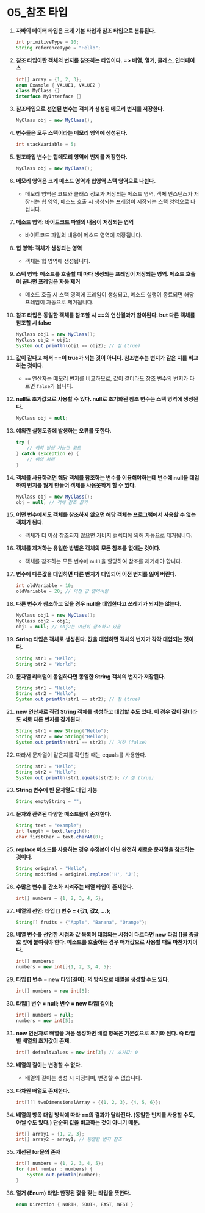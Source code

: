 # 05_참조 타입

1. **자바의 데이터 타입은 크게 기본 타입과 참조 타입으로 분류된다.**
   ```java
   int primitiveType = 10;
   String referenceType = "Hello";
   ```

2. **참조 타입이란 객체의 번지를 참조하는 타입이다. => 배열, 열거, 클래스, 인터페이스**
   ```java
   int[] array = {1, 2, 3};
   enum Example { VALUE1, VALUE2 }
   class MyClass {}
   interface MyInterface {}
   ```

3. **참조타입으로 선언된 변수는 객체가 생성된 메모리 번지를 저장한다.**
   ```java
   MyClass obj = new MyClass();
   ```

4. **변수들은 모두 스택이라는 메모리 영역에 생성된다.**
   ```java
   int stackVariable = 5;
   ```

5. **참조타입 변수는 힙메모리 영역에 번지를 저장한다.**
   ```java
   MyClass obj = new MyClass();
   ```

6. **메모리 영역은 크게 메소드 영역과 힙영역 스택 영역으로 나뉜다.**
    - 메모리 영역은 코드와 클래스 정보가 저장되는 메소드 영역, 객체 인스턴스가 저장되는 힙 영역, 메소드 호출 시 생성되는 프레임이 저장되는 스택 영역으로 나뉩니다.

7. **메소드 영역: 바이트코드 파일의 내용이 저장되는 영역**
    - 바이트코드 파일의 내용이 메소드 영역에 저장됩니다.

8. **힙 영역: 객체가 생성되는 영역**
    - 객체는 힙 영역에 생성됩니다.

9. **스택 영역: 메소드를 호출할 때 마다 생성되는 프레임이 저장되는 영역. 메소드 호출이 끝나면 프레임은 자동 제거**
    - 메소드 호출 시 스택 영역에 프레임이 생성되고, 메소드 실행이 종료되면 해당 프레임이 자동으로 제거됩니다.

10. **참조 타입은 동일한 객체를 참조할 시 ==의 연산결과가 참이된다. but 다른 객체를 참조할 시 false**
    ```java
    MyClass obj1 = new MyClass();
    MyClass obj2 = obj1;
    System.out.println(obj1 == obj2); // 참 (true)
    ```

11. **값이 같다고 해서 ==이 true가 되는 것이 아니다. 참조변수는 번지가 같은 지를 비교 하는 것이다.**
    - `==` 연산자는 메모리 번지를 비교하므로, 값이 같더라도 참조 변수의 번지가 다르면 `false`가 됩니다.

12. **null도 초기값으로 사용할 수 있다. null로 초기화된 참조 변수는 스택 영역에 생성된다.**
    ```java
    MyClass obj = null;
    ```

13. **예외란 실행도중에 발생하는 오류를 뜻한다.**
    ```java
    try {
        // 예외 발생 가능한 코드
    } catch (Exception e) {
        // 예외 처리
    }
    ```

14. **객체를 사용하려면 해당 객체를 참조하는 변수를 이용해야하는데 변수에 null을 대입하여 번지를 잃게 만들어 객체를 사용못하게 할 수 있다.**
    ```java
    MyClass obj = new MyClass();
    obj = null; // 객체 참조 끊기
    ```

15. **어떤 변수에서도 객체를 참조하지 않으면 해당 객체는 프로그램에서 사용할 수 없는 객체가 된다.**
    - 객체가 더 이상 참조되지 않으면 가비지 컬렉터에 의해 자동으로 제거됩니다.

16. **객체를 제거하는 유일한 방법은 객체의 모든 참조를 없애는 것이다.**
    - 객체를 참조하는 모든 변수에 `null`을 할당하여 참조를 제거해야 합니다.

17. **변수에 다른값을 대입하면 다른 번지가 대입되어 이전 번지를 잃어 버린다.**
    ```java
    int oldVariable = 10;
    oldVariable = 20; // 이전 값 잃어버림
    ```

18. **다른 변수가 참조하고 있을 경우 null을 대입한다고 쓰레기가 되지는 않는다.**
    ```java
    MyClass obj1 = new MyClass();
    MyClass obj2 = obj1;
    obj1 = null; // obj2는 여전히 참조하고 있음
    ```

19. **String 타입은 객체로 생성된다. 값을 대입하면 객체의 번지가 각각 대입되는 것이다.**
    ```java
    String str1 = "Hello";
    String str2 = "World";
    ```

20. **문자열 리터럴이 동일하다면 동일한 String 객체의 번지가 저장된다.**
    ```java
    String str1 = "Hello";
    String str2 = "Hello";
    System.out.println(str1 == str2); // 참 (true)
    ```

21. **new 연산자로 직접 String 객체를 생성하고 대입할 수도 있다. 이 경우 값이 같더라도 서로 다른 번지를 갖게된다.**
    ```java
    String str1 = new String("Hello");
    String str2 = new String("Hello");
    System.out.println(str1 == str2); // 거짓 (false)
    ```

22. 따라서 문자열이 같은지를 확인할 때는 equals를 사용한다.

    ```java
    String str1 = "Hello";
    String str2 = "Hello";
    System.out.println(str1.equals(str2)); // 참 (true)
    ```

23. **String 변수에 빈 문자열도 대입 가능**
    ```java
    String emptyString = "";
    ```

24. **문자와 관련된 다양한 메소드들이 존재한다.**
    ```java
    String text = "example";
    int length = text.length();
    char firstChar = text.charAt(0);
    ```

25. **replace 메소드를 사용하는 경우 수정본이 아닌 완전히 새로운 문자열을 참조하는 것이다.**
    ```java
    String original = "Hello";
    String modified = original.replace('H', 'J');
    ```

26. **수많은 변수를 간소화 시켜주는 배열 타입이 존재한다.**
    ```java
    int[] numbers = {1, 2, 3, 4, 5};
    ```

27. **배열의 선언: 타입 [] 변수 = {값1, 값2, ...};**
    ```java
    String[] fruits = {"Apple", "Banana", "Orange"};
    ```

28. **배열 변수를 선언한 시점과 값 목록이 대입되는 시점이 다르다면 new 타입 []을 중괄호 앞에 붙여줘야 한다. 메소드를 호출하는 경우 매개값으로 사용할 때도 마찬가지이다.**
    ```java
    int[] numbers;
    numbers = new int[]{1, 2, 3, 4, 5};
    ```

29. **타입 [] 변수 = new 타입[길이]; 의 방식으로 배열을 생성할 수도 있다.**
    ```java
    int[] numbers = new int[5];
    ```

30. **타입[] 변수 = null; 변수 = new 타입[길이];**
    ```java
    int[] numbers = null;
    numbers = new int[5];
    ```

31. **new 연산자로 배열을 처음 생성하면 배열 항목은 기본값으로 초기화 된다. 즉 타입별 배열의 초기값이 존재.**
    ```java
    int[] defaultValues = new int[3]; // 초기값: 0
    ```

32. **배열의 길이는 변경할 수 없다.**
    - 배열의 길이는 생성 시 지정되며, 변경할 수 없습니다.

33. **다차원 배열도 존재한다.**
    ```java
    int[][] twoDimensionalArray = {{1, 2, 3}, {4, 5, 6}};
    ```

34. **배열의 항목 대입 방식에 따라 ==의 결과가 달라진다. (동일한 번지를 사용할 수도, 아닐 수도 있다.) 단순히 값을 비교하는 것이 아니기 때문.**
    ```java
    int[] array1 = {1, 2, 3};
    int[] array2 = array1; // 동일한 번지 참조
    ```

35. **개선된 for문의 존재**
    ```java
    int[] numbers = {1, 2, 3, 4, 5};
    for (int number : numbers) {
        System.out.println(number);
    }
    ```

36. **열거 (Enum) 타입: 한정된 값을 갖는 타입을 뜻한다.**
    ```java
    enum Direction { NORTH, SOUTH, EAST, WEST }
    ```